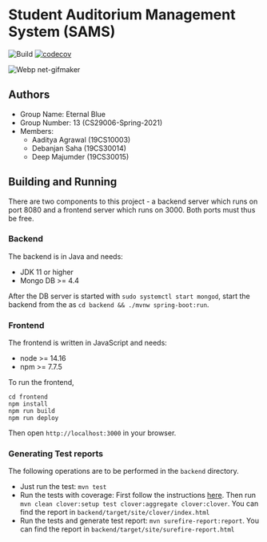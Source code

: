 # Student Auditorium Management System (SAMS)

![Build](https://github.com/RedDocMD/SAMS/actions/workflows/maven.yml/badge.svg?branch=master)
[![codecov](https://codecov.io/gh/RedDocMD/SAMS/branch/master/graph/badge.svg?token=VSKEG58TUG)](https://codecov.io/gh/RedDocMD/SAMS)

![Webp net-gifmaker](https://user-images.githubusercontent.com/56274058/114311847-0aebb900-9b0e-11eb-9492-26cb5c7a3efc.gif)

## Authors

- Group Name: Eternal Blue
- Group Number: 13 (CS29006-Spring-2021)
- Members:
  - Aaditya Agrawal (19CS10003)
  - Debanjan Saha (19CS30014)
  - Deep Majumder (19CS30015)

## Building and Running

There are two components to this project - a backend server which runs on port 8080 and a frontend server which runs on 3000. Both ports must thus be free.

### Backend

The backend is in Java and needs:

- JDK 11 or higher
- Mongo DB >= 4.4

After the DB server is started with `sudo systemctl start mongod`, start the backend from the as `cd backend && ./mvnw spring-boot:run`.

### Frontend

The frontend is written in JavaScript and needs:

- node >= 14.16
- npm >= 7.7.5

To run the frontend,

```shell
cd frontend
npm install
npm run build 
npm run deploy
```

Then open `http://localhost:3000` in your browser.

### Generating Test reports

The following operations are to be performed in the `backend` directory.

- Just run the test: `mvn test`
- Run the tests with coverage: First follow the instructions [here](https://openclover.org/doc/manual/latest/maven--quick-start-guide.html). Then run `mvn clean clover:setup test clover:aggregate clover:clover`. You can find the report in `backend/target/site/clover/index.html`
- Run the tests and generate test report: `mvn surefire-report:report`. You can find the report in `backend/target/site/surefire-report.html`
